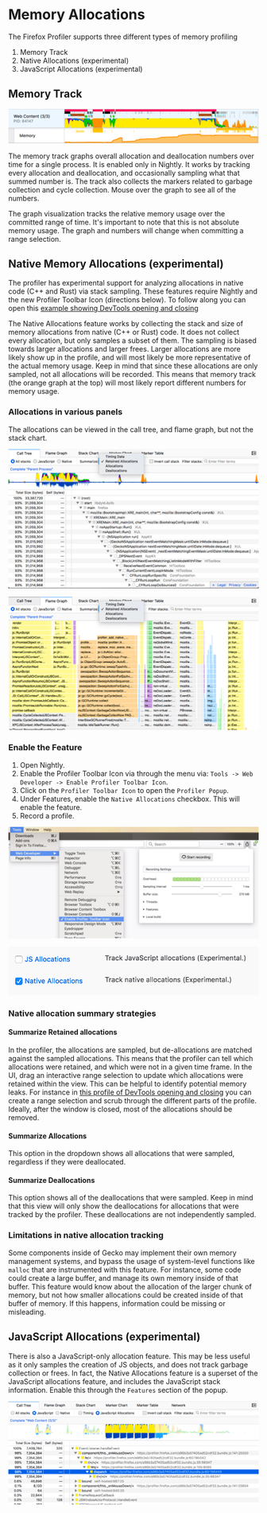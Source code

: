 # Memory Allocations

The Firefox Profiler supports three different types of memory profiling

1. Memory Track
2. Native Allocations (experimental)
3. JavaScript Allocations (experimental)

## Memory Track

![A screenshot showing the memory track in the timeline.](images/allocation-track.png)

The memory track graphs overall allocation and deallocation numbers over time for a single process. It is enabled only in Nightly. It works by tracking every allocation and deallocation, and occasionally sampling what that summed number is. The track also collects the markers related to garbage collection and cycle collection. Mouse over the graph to see all of the numbers.

The graph visualization tracks the relative memory usage over the committed range of time. It's important to note that this is not absolute memory usage. The graph and numbers will change when committing a range selection.

## Native Memory Allocations (experimental)

The profiler has experimental support for analyzing allocations in native code (C++ and Rust) via stack sampling. These features require Nightly and the new Profiler Toolbar Icon (directions below). To follow along you can open this [example showing DevTools opening and closing](https://perfht.ml/2LKZsfY)

The Native Allocations feature works by collecting the stack and size of memory allocations from native (C++ or Rust) code. It does not collect every allocation, but only samples a subset of them. The sampling is biased towards larger allocations and larger frees. Larger allocations are more likely show up in the profile, and will most likely be more representative of the actual memory usage. Keep in mind that since these allocations are only sampled, not all allocations will be recorded. This means that memory track (the orange graph at the top) will most likely report different numbers for memory usage.

### Allocations in various panels

The allocations can be viewed in the call tree, and flame graph, but not the stack chart.

![A screenshot of the call tree showing native allocations.](images/allocation-calltree-2019-12-11.png)

![A screenshot of the flame graph showing native allocations.](images/allocation-flame-graph-2019-12-11.png)

### Enable the Feature

1. Open Nightly.
2. Enable the Profiler Toolbar Icon via through the menu via: `Tools -> Web Developer -> Enable Profiler Toolbar Icon`.
3. Click on the `Profiler Toolbar Icon` to open the `Profiler Popup`.
4. Under Features, enable the `Native Allocations` checkbox. This will enable the feature.
5. Record a profile.

![A screenshot showing the Profiler Toolbar Icon and the Profiler Popup.](images/popup.jpg)

![A screenshot of the UI to turn on native allocations.](images/allocation-feature.png)

### Native allocation summary strategies

#### Summarize Retained allocations

In the profiler, the allocations are sampled, but de-allocations are matched against the sampled allocations. This means that the profiler can tell which allocations were retained, and which were not in a given time frame. In the UI, drag an interactive range selection to update which allocations were retained within the view. This can be helpful to identify potential memory leaks. For instance in [this profile of DevTools opening and closing](https://perfht.ml/2LKZsfY) you can create a range selection and scrub through the different parts of the profile. Ideally, after the window is closed, most of the allocations should be removed.

#### Summarize Allocations

This option in the dropdown shows all allocations that were sampled, regardless if they were deallocated.

#### Summarize Deallocations

This option shows all of the deallocations that were sampled. Keep in mind that this view will only show the deallocations for allocations that were tracked by the profiler. These deallocations are not independently sampled.

### Limitations in native allocation tracking

Some components inside of Gecko may implement their own memory management systems, and bypass the usage of system-level functions like `malloc` that are instrumented with this feature. For instance, some code could create a large buffer, and manage its own memory inside of that buffer. This feature would know about the allocation of the larger chunk of memory, but not how smaller allocations could be created inside of that buffer of memory. If this happens, information could be missing or misleading.

## JavaScript Allocations (experimental)

There is also a JavaScript-only allocation feature. This may be less useful as it only samples the creation of JS objects, and does not track garbage collection or frees. In fact, the Native Allocations feature is a superset of the JavaScript allocations feature, and includes the JavaScript stack information. Enable this through the `Features` section of the popup.

![A screenshot of the call tree showing JS.](images/allocation-js.png)
